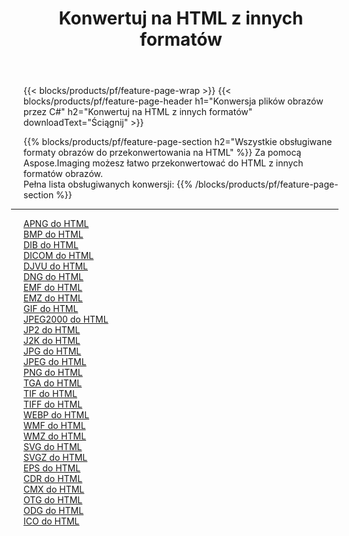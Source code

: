 ﻿---
title: Konwertuj na HTML z innych formatów 
weight: 3920
url: /pl/net/conversion/to/html 
lang: pl
langdirlevel: 2
locales: zh-hans,ja,it,ru,de,es,fr,nl,id,lt,pl,pt,vi,tr,ko,zh-hant,ar,hi,th,sv,cs,uk,he
description: Za pomocą Aspose.Imaging możesz łatwo przekonwertować do HTML z innych formatów
---

{{< blocks/products/pf/feature-page-wrap >}}
{{< blocks/products/pf/feature-page-header h1="Konwersja plików obrazów przez C#" h2="Konwertuj na HTML z innych formatów" downloadText="Ściągnij" >}}


{{% blocks/products/pf/feature-page-section  h2="Wszystkie obsługiwane formaty obrazów do przekonwertowania na HTML" %}}
Za pomocą Aspose.Imaging możesz łatwo przekonwertować do HTML z innych formatów obrazów.
<br/>
Pełna lista obsługiwanych konwersji:
{{% /blocks/products/pf/feature-page-section %}}
<div class="container-fluid productfamilypage bg-gray">
    <div class="convertypes bg-gray agp-content section">
        <div class="container">
		<hr style="margin-left:-20px;"/>
		<div class="row other-converters">
		    <div class='col-md-2 other-converter remove-lp remove-rp'><a href="/imaging/pl/net/conversion/apng-to-html" >APNG do HTML</a></div>
<div class='col-md-2 other-converter remove-lp remove-rp'><a href="/imaging/pl/net/conversion/bmp-to-html" >BMP do HTML</a></div>
<div class='col-md-2 other-converter remove-lp remove-rp'><a href="/imaging/pl/net/conversion/dib-to-html" >DIB do HTML</a></div>
<div class='col-md-2 other-converter remove-lp remove-rp'><a href="/imaging/pl/net/conversion/dicom-to-html" >DICOM do HTML</a></div>
<div class='col-md-2 other-converter remove-lp remove-rp'><a href="/imaging/pl/net/conversion/djvu-to-html" >DJVU do HTML</a></div>
<div class='col-md-2 other-converter remove-lp remove-rp'><a href="/imaging/pl/net/conversion/dng-to-html" >DNG do HTML</a></div>
<div class='col-md-2 other-converter remove-lp remove-rp'><a href="/imaging/pl/net/conversion/emf-to-html" >EMF do HTML</a></div>
<div class='col-md-2 other-converter remove-lp remove-rp'><a href="/imaging/pl/net/conversion/emz-to-html" >EMZ do HTML</a></div>
<div class='col-md-2 other-converter remove-lp remove-rp'><a href="/imaging/pl/net/conversion/gif-to-html" >GIF do HTML</a></div>
<div class='col-md-2 other-converter remove-lp remove-rp'><a href="/imaging/pl/net/conversion/jpeg2000-to-html" >JPEG2000 do HTML</a></div>
<div class='col-md-2 other-converter remove-lp remove-rp'><a href="/imaging/pl/net/conversion/jp2-to-html" >JP2 do HTML</a></div>
<div class='col-md-2 other-converter remove-lp remove-rp'><a href="/imaging/pl/net/conversion/j2k-to-html" >J2K do HTML</a></div>
<div class='col-md-2 other-converter remove-lp remove-rp'><a href="/imaging/pl/net/conversion/jpg-to-html" >JPG do HTML</a></div>
<div class='col-md-2 other-converter remove-lp remove-rp'><a href="/imaging/pl/net/conversion/jpeg-to-html" >JPEG do HTML</a></div>
<div class='col-md-2 other-converter remove-lp remove-rp'><a href="/imaging/pl/net/conversion/png-to-html" >PNG do HTML</a></div>
<div class='col-md-2 other-converter remove-lp remove-rp'><a href="/imaging/pl/net/conversion/tga-to-html" >TGA do HTML</a></div>
<div class='col-md-2 other-converter remove-lp remove-rp'><a href="/imaging/pl/net/conversion/tif-to-html" >TIF do HTML</a></div>
<div class='col-md-2 other-converter remove-lp remove-rp'><a href="/imaging/pl/net/conversion/tiff-to-html" >TIFF do HTML</a></div>
<div class='col-md-2 other-converter remove-lp remove-rp'><a href="/imaging/pl/net/conversion/webp-to-html" >WEBP do HTML</a></div>
<div class='col-md-2 other-converter remove-lp remove-rp'><a href="/imaging/pl/net/conversion/wmf-to-html" >WMF do HTML</a></div>
<div class='col-md-2 other-converter remove-lp remove-rp'><a href="/imaging/pl/net/conversion/wmz-to-html" >WMZ do HTML</a></div>
<div class='col-md-2 other-converter remove-lp remove-rp'><a href="/imaging/pl/net/conversion/svg-to-html" >SVG do HTML</a></div>
<div class='col-md-2 other-converter remove-lp remove-rp'><a href="/imaging/pl/net/conversion/svgz-to-html" >SVGZ do HTML</a></div>
<div class='col-md-2 other-converter remove-lp remove-rp'><a href="/imaging/pl/net/conversion/eps-to-html" >EPS do HTML</a></div>
<div class='col-md-2 other-converter remove-lp remove-rp'><a href="/imaging/pl/net/conversion/cdr-to-html" >CDR do HTML</a></div>
<div class='col-md-2 other-converter remove-lp remove-rp'><a href="/imaging/pl/net/conversion/cmx-to-html" >CMX do HTML</a></div>
<div class='col-md-2 other-converter remove-lp remove-rp'><a href="/imaging/pl/net/conversion/otg-to-html" >OTG do HTML</a></div>
<div class='col-md-2 other-converter remove-lp remove-rp'><a href="/imaging/pl/net/conversion/odg-to-html" >ODG do HTML</a></div>
<div class='col-md-2 other-converter remove-lp remove-rp'><a href="/imaging/pl/net/conversion/ico-to-html" >ICO do HTML</a></div>
                </div>
        </div>
    </div>
</div>
<br/>

